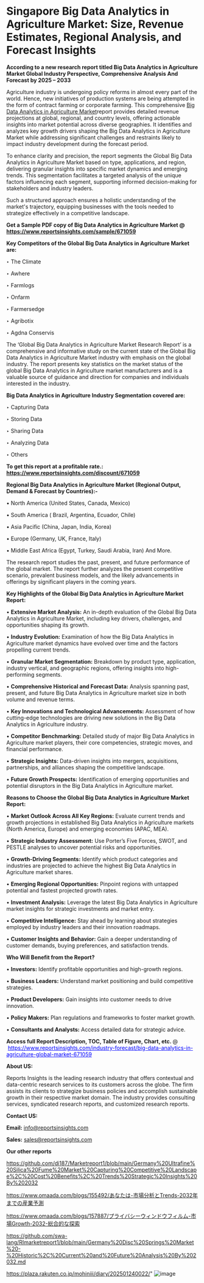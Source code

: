 # Singapore Big Data Analytics in Agriculture Market: Size, Revenue Estimates, Regional Analysis, and Forecast Insights

<strong>According to a new research report titled Big Data Analytics in Agriculture Market Global Industry Perspective, Comprehensive Analysis And Forecast by 2025 – 2033</strong>

Agriculture industry is undergoing policy reforms in almost every part of the world. Hence, new initiatives of production systems are being attempted in the form of contract farming or corporate farming. This comprehensive <a href=https://www.reportsinsights.com/sample/671059>Big Data Analytics in Agriculture Market</a>report provides detailed revenue projections at global, regional, and country levels, offering actionable insights into market potential across diverse geographies. It identifies and analyzes key growth drivers shaping the Big Data Analytics in Agriculture Market while addressing significant challenges and restraints likely to impact industry development during the forecast period.

To enhance clarity and precision, the report segments the Global Big Data Analytics in Agriculture Market based on type, applications, and region, delivering granular insights into specific market dynamics and emerging trends. This segmentation facilitates a targeted analysis of the unique factors influencing each segment, supporting informed decision-making for stakeholders and industry leaders.

Such a structured approach ensures a holistic understanding of the market's trajectory, equipping businesses with the tools needed to strategize effectively in a competitive landscape.

<strong>Get a Sample PDF copy of Big Data Analytics in Agriculture Market </strong><strong>@<a href=https://www.reportsinsights.com/sample/671059 style=color:#0000ff;> https://www.reportsinsights.com/sample/671059</a></strong></font>

<strong>Key Competitors of the Global Big Data Analytics in Agriculture Market are:</strong>

‣ The Climate

‣ Awhere

‣ Farmlogs

‣ Onfarm

‣ Farmersedge

‣ Agribotix

‣ Agdna Conservis

The ‘Global Big Data Analytics in Agriculture Market Research Report’ is a comprehensive and informative study on the current state of the Global Big Data Analytics in Agriculture Market industry with emphasis on the global industry. The report presents key statistics on the market status of the global Big Data Analytics in Agriculture market manufacturers and is a valuable source of guidance and direction for companies and individuals interested in the industry.

<strong>Big Data Analytics in Agriculture Industry Segmentation covered are:</strong>

‣ Capturing Data

‣ Storing Data

‣ Sharing Data

‣ Analyzing Data

‣ Others

<strong>To get this report at a profitable rate.: <a href=https://www.reportsinsights.com/discount/671059 style=color:#0000ff;>https://www.reportsinsights.com/discount/671059</a></strong></font>

<strong>Regional Big Data Analytics in Agriculture Market (Regional Output, Demand &amp; Forecast by Countries):-</strong>

• North America (United States, Canada, Mexico)

• South America ( Brazil, Argentina, Ecuador, Chile)

• Asia Pacific (China, Japan, India, Korea)

• Europe (Germany, UK, France, Italy)

• Middle East Africa (Egypt, Turkey, Saudi Arabia, Iran) And More.

The research report studies the past, present, and future performance of the global market. The report further analyzes the present competitive scenario, prevalent business models, and the likely advancements in offerings by significant players in the coming years.

<strong>Key Highlights of the Global Big Data Analytics in Agriculture Market Report:</strong>

• <strong>Extensive Market Analysis:</strong> An in-depth evaluation of the Global Big Data Analytics in Agriculture Market, including key drivers, challenges, and opportunities shaping its growth.

• <strong>Industry Evolution:</strong> Examination of how the Big Data Analytics in Agriculture market dynamics have evolved over time and the factors propelling current trends.

• <strong>Granular Market Segmentation:</strong> Breakdown by product type, application, industry vertical, and geographic regions, offering insights into high-performing segments.

• <strong>Comprehensive Historical and Forecast Data:</strong> Analysis spanning past, present, and future Big Data Analytics in Agriculture market size in both volume and revenue terms.

• <strong>Key Innovations and Technological Advancements:</strong> Assessment of how cutting-edge technologies are driving new solutions in the Big Data Analytics in Agriculture industry.

• <strong>Competitor Benchmarking:</strong> Detailed study of major Big Data Analytics in Agriculture market players, their core competencies, strategic moves, and financial performance.

• <strong>Strategic Insights:</strong> Data-driven insights into mergers, acquisitions, partnerships, and alliances shaping the competitive landscape.

• <strong>Future Growth Prospects:</strong> Identification of emerging opportunities and potential disruptors in the Big Data Analytics in Agriculture market.

<strong>Reasons to Choose the Global Big Data Analytics in Agriculture Market Report:</strong>

• <strong>Market Outlook Across All Key Regions:</strong> Evaluate current trends and growth projections in established Big Data Analytics in Agriculture markets (North America, Europe) and emerging economies (APAC, MEA).

• <strong>Strategic Industry Assessment:</strong> Use Porter’s Five Forces, SWOT, and PESTLE analyses to uncover potential risks and opportunities.

• <strong>Growth-Driving Segments:</strong> Identify which product categories and industries are projected to achieve the highest Big Data Analytics in Agriculture market shares.

• <strong>Emerging Regional Opportunities:</strong> Pinpoint regions with untapped potential and fastest projected growth rates.

• <strong>Investment Analysis:</strong> Leverage the latest Big Data Analytics in Agriculture market insights for strategic investments and market entry.

• <strong>Competitive Intelligence:</strong> Stay ahead by learning about strategies employed by industry leaders and their innovation roadmaps.

• <strong>Customer Insights and Behavior:</strong> Gain a deeper understanding of customer demands, buying preferences, and satisfaction trends.

<strong>Who Will Benefit from the Report?</strong>

• <strong>Investors:</strong> Identify profitable opportunities and high-growth regions.

• <strong>Business Leaders:</strong> Understand market positioning and build competitive strategies.

• <strong>Product Developers:</strong> Gain insights into customer needs to drive innovation.

• <strong>Policy Makers:</strong> Plan regulations and frameworks to foster market growth.

• <strong>Consultants and Analysts:</strong> Access detailed data for strategic advice.
</ul>
<strong>Access full Report Description, TOC, Table of Figure, Chart, etc. </strong>@  <a href=https://www.reportsinsights.com/industry-forecast/big-data-analytics-in-agriculture-global-market-671059 style=color:#0000ff;>https://www.reportsinsights.com/industry-forecast/big-data-analytics-in-agriculture-global-market-671059</a></font>

<strong><strong>About US</strong>:</strong>

Reports Insights is the leading research industry that offers contextual and data-centric research services to its customers across the globe. The firm assists its clients to strategize business policies and accomplish sustainable growth in their respective market domain. The industry provides consulting services, syndicated research reports, and customized research reports.

<strong>Contact US:</strong>

<p class=""""><b>Email:</b> <a href=mailto:info@reportsinsights.com>info@reportsinsights.com</a></p>
<p class=""""><b>Sales:</b> <a href=mailto:sales@reportsinsights.com>sales@reportsinsights.com</a></p>

<strong>Our other reports</strong>

<a href=https://github.com/di187/Marketreport1/blob/main/Germany%20Ultrafine%20Silica%20Fume%20Market%20Capturing%20Competitive%20Landscape%2C%20Cost%20Benefits%2C%20Trends%20Strategic%20Insights%20By%202032>https://github.com/di187/Marketreport1/blob/main/Germany%20Ultrafine%20Silica%20Fume%20Market%20Capturing%20Competitive%20Landscape%2C%20Cost%20Benefits%2C%20Trends%20Strategic%20Insights%20By%202032</a>

<a href=https://www.omaada.com/blogs/155492/あなたは-市場分析とTrends-2032年までの産業予測>https://www.omaada.com/blogs/155492/あなたは-市場分析とTrends-2032年までの産業予測</a>

<a href=https://www.omaada.com/blogs/157887/プライバシーウィンドウフィルム-市場Growth-2032-総合的な探索>https://www.omaada.com/blogs/157887/プライバシーウィンドウフィルム-市場Growth-2032-総合的な探索</a>

<a href=https://github.com/swa-lang/RImarketreport1/blob/main/Germany%20Disc%20Springs%20Market%20-%20Historic%2C%20Current%20and%20Future%20Analysis%20By%202032.md>https://github.com/swa-lang/RImarketreport1/blob/main/Germany%20Disc%20Springs%20Market%20-%20Historic%2C%20Current%20and%20Future%20Analysis%20By%202032.md</a>

<a href=https://plaza.rakuten.co.jp/mohiniii/diary/202501240022/>https://plaza.rakuten.co.jp/mohiniii/diary/202501240022/</a>"
![image](https://github.com/user-attachments/assets/37e410bf-5ad5-43e4-9632-193ff7f916f0)
